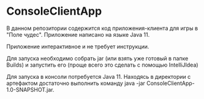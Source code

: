 # ConsoleClientApp
В данном репозитории содержится код приложения-клиента для игры в "Поле чудес". Приложение написано на языке Java 11.

Приложение интерактивное и не требует инструкции.

Для запуска необходимо собрать jar (или взять уже готовый в папке Builds) и запустить его (проще всего это сделать с помощью IntelliJIdea)

Для запуска в консоли потребуется Java 11. Находясь в директории с артефактом достаточно выполнить команду java -jar ConsoleClientApp-1.0-SNAPSHOT.jar.
